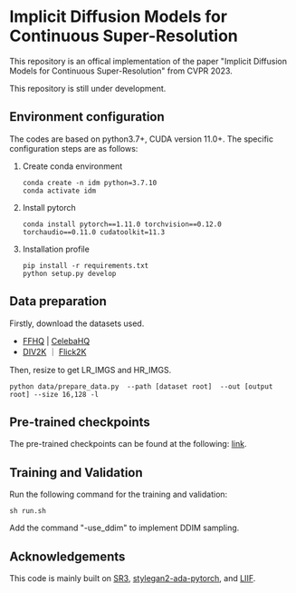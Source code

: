 <TOC>

# Implicit Diffusion Models for Continuous Super-Resolution

This repository is an offical implementation of the paper "Implicit Diffusion Models for Continuous Super-Resolution" from CVPR 2023.

This repository is still under development.


## Environment configuration

The codes are based on python3.7+, CUDA version 11.0+. The specific configuration steps are as follows:

1. Create conda environment
   
   ```shell
   conda create -n idm python=3.7.10
   conda activate idm
   ```

2. Install pytorch
   
   ```shell
   conda install pytorch==1.11.0 torchvision==0.12.0 torchaudio==0.11.0 cudatoolkit=11.3
   ```

3. Installation profile
   
   ```shell
   pip install -r requirements.txt
   python setup.py develop
   ```
## Data preparation
Firstly, download the datasets used.
- [FFHQ](https://github.com/NVlabs/ffhq-dataset) | [CelebaHQ](https://www.kaggle.com/badasstechie/celebahq-resized-256x256)
- [DIV2K](https://data.vision.ee.ethz.ch/cvl/DIV2K/) ｜ [Flick2K](http://cv.snu.ac.kr/research/EDSR/Flickr2K.tar)

Then, resize to get LR_IMGS and HR_IMGS.
```
python data/prepare_data.py  --path [dataset root]  --out [output root] --size 16,128 -l
```
## Pre-trained checkpoints

The pre-trained checkpoints can be found at the following: [link](https://drive.google.com/drive/folders/1VISy9fVWa9iOSr6F4oVtKVTOViWuKohQ?usp=drive_link).

## Training and Validation
Run the following command for the training and validation:

   ```shell
   sh run.sh
   ```
Add the command "-use_ddim" to implement DDIM sampling.

## Acknowledgements
This code is mainly built on [SR3](https://github.com/Janspiry/Image-Super-Resolution-via-Iterative-Refinement), [stylegan2-ada-pytorch](https://github.com/NVlabs/stylegan2-ada-pytorch), and [LIIF](https://github.com/yinboc/liif).
